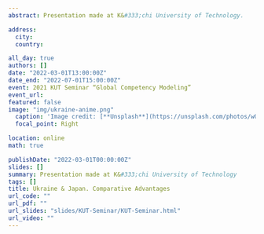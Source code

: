 ```yaml
---
abstract: Presentation made at K&#333;chi University of Technology.

address:
  city:
  country:

all_day: true
authors: []
date: "2022-03-01T13:00:00Z"
date_end: "2022-07-01T15:00:00Z"
event: 2021 KUT Seminar “Global Competency Modeling”
event_url:
featured: false
image: "img/ukraine-anime.png"
  caption: 'Image credit: [**Unsplash**](https://unsplash.com/photos/wO42Rmamef8)'
  focal_point: Right

location: online
math: true

publishDate: "2022-03-01T00:00:00Z"
slides: []
summary: Presentation made at K&#333;chi University of Technology
tags: []
title: Ukraine & Japan. Comparative Advantages
url_code: ""
url_pdf: ""
url_slides: "slides/KUT-Seminar/KUT-Seminar.html"
url_video: ""
---
```


